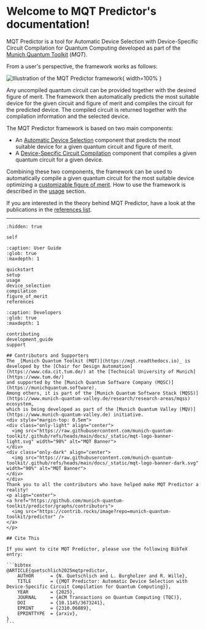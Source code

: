 # Welcome to MQT Predictor's documentation!

MQT Predictor is a tool for Automatic Device Selection with Device-Specific Circuit Compilation for Quantum Computing developed as part of the [Munich Quantum Toolkit](https://mqt.readthedocs.io) (_MQT_).

From a user's perspective, the framework works as follows:

![Illustration of the MQT Predictor framework](/_static/mqt_predictor.png){ width=100% }

Any uncompiled quantum circuit can be provided together with the desired figure of merit.
The framework then automatically predicts the most suitable device for the given circuit and figure of merit and compiles the circuit for the predicted device.
The compiled circuit is returned together with the compilation information and the selected device.

The MQT Predictor framework is based on two main components:

- An [Automatic Device Selection](device_selection.md) component that predicts the most suitable device for a given quantum circuit and figure of merit.
- A [Device-Specific Circuit Compilation](compilation.md) component that compiles a given quantum circuit for a given device.

Combining these two components, the framework can be used to automatically compile a given quantum circuit for the most suitable device optimizing a [customizable figure of merit](figure_of_merit.md).
How to use the framework is described in the [usage](usage.md) section.

If you are interested in the theory behind MQT Predictor, have a look at the publications in the [references list](references.md).

---

```{toctree}
:hidden: true

self
```

```{toctree}
:caption: User Guide
:glob: true
:maxdepth: 1

quickstart
setup
usage
device_selection
compilation
figure_of_merit
references
```

```{toctree}
:caption: Developers
:glob: true
:maxdepth: 1

contributing
development_guide
support
```

````{only} html
## Contributors and Supporters
The _[Munich Quantum Toolkit (MQT)](https://mqt.readthedocs.io)_ is developed by the [Chair for Design Automation](https://www.cda.cit.tum.de/) at the [Technical University of Munich](https://www.tum.de/)
and supported by the [Munich Quantum Software Company (MQSC)](https://munichquantum.software).
Among others, it is part of the [Munich Quantum Software Stack (MQSS)](https://www.munich-quantum-valley.de/research/research-areas/mqss) ecosystem,
which is being developed as part of the [Munich Quantum Valley (MQV)](https://www.munich-quantum-valley.de) initiative.
<div style="margin-top: 0.5em">
<div class="only-light" align="center">
  <img src="https://raw.githubusercontent.com/munich-quantum-toolkit/.github/refs/heads/main/docs/_static/mqt-logo-banner-light.svg" width="90%" alt="MQT Banner">
</div>
<div class="only-dark" align="center">
  <img src="https://raw.githubusercontent.com/munich-quantum-toolkit/.github/refs/heads/main/docs/_static/mqt-logo-banner-dark.svg" width="90%" alt="MQT Banner">
</div>
</div>
Thank you to all the contributors who have helped make MQT Predictor a reality!
<p align="center">
<a href="https://github.com/munich-quantum-toolkit/predictor/graphs/contributors">
  <img src="https://contrib.rocks/image?repo=munich-quantum-toolkit/predictor" />
</a>
</p>

## Cite This

If you want to cite MQT Predictor, please use the following BibTeX entry:

```bibtex
@ARTICLE{quetschlich2025mqtpredictor,
    AUTHOR      = {N. Quetschlich and L. Burgholzer and R. Wille},
    TITLE       = {{MQT Predictor: Automatic Device Selection with Device-Specific Circuit Compilation for Quantum Computing}},
    YEAR        = {2025},
    JOURNAL     = {ACM Transactions on Quantum Computing (TQC)},
    DOI         = {10.1145/3673241},
    EPRINT      = {2310.06889},
    EPRINTTYPE  = {arxiv},
}
```
````
